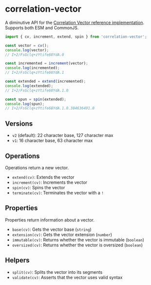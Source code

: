 # correlation-vector

A diminutive API for the [Correlation Vector reference implementation](https://github.com/microsoft/CorrelationVector-JavaScript). Supports both ESM and CommonJS.

```ts
import { cv, increment, extend, spin } from 'correlation-vector';

const vector = cv();
console.log(vector);
// I+2/FsGclq+zYtife68YdA.0

const incremented = increment(vector);
console.log(incremented);
// I+2/FsGclq+zYtife68YdA.1

const extended = extend(incremented);
console.log(extended);
// I+2/FsGclq+zYtife68YdA.1.0

const spun = spin(extended);
console.log(spun);
// I+2/FsGclq+zYtife68YdA.1.0.384636491.0
```

## Versions

- `v2` (default): 22 character base, 127 character max
- `v1`: 16 character base, 63 character max

## Operations

Operations return a new vector.

- `extend(cv)`: Extends the vector
- `increment(cv)`: Increments the vector
- `spin(cv)`: Spins the vector
- `terminate(cv)`: Terminates the vector with a `!`

## Properties

Properties return information about a vector.

- `base(cv)`: Gets the vector base (`string`)
- `extension(cv)`: Gets the vector extension (`number`)
- `immutable(cv)`: Returns whether the vector is immutable (`boolean`)
- `oversized(cv)`: Returns whether the vector is oversized (`boolean`)

## Helpers

- `split(cv)`: Splits the vector into its segments
- `validate(cv)`: Asserts that the vector uses valid syntax
